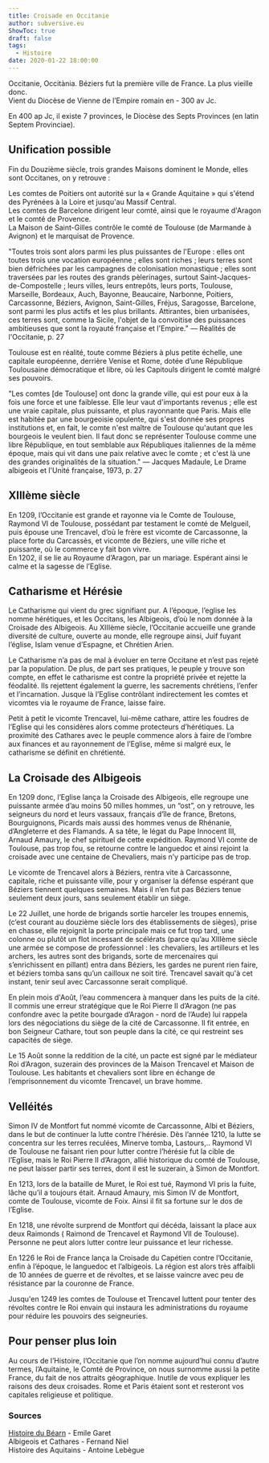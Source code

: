 ```yaml
---
title: Croisade en Occitanie
author: subversive.eu
ShowToc: true
draft: false
tags:
  - Histoire
date: 2020-01-22 18:00:00
---
```


Occitanie, Occitània. Béziers fut la première ville de France. La plus vieille donc.  
Vient du Diocèse de Vienne de l’Empire romain en - 300 av Jc. 
<!--more-->
En 400 ap Jc, il existe 7 provinces, le Diocèse des Septs Provinces (en latin Septem Provinciae).


## Unification possible

Fin du Douzième siècle, trois grandes Maisons dominent le Monde, elles sont Occitanes, on y retrouve :

Les comtes de Poitiers ont autorité sur la « Grande Aquitaine » qui s'étend des Pyrénées à la Loire et jusqu'au Massif Central.  
Les comtes de Barcelone dirigent leur comté, ainsi que le royaume d'Aragon et le comté de Provence.  
La Maison de Saint-Gilles contrôle le comté de Toulouse (de Marmande à Avignon) et le marquisat de Provence.

"Toutes trois sont alors parmi les plus puissantes de l'Europe : elles ont toutes trois une vocation européenne ; elles sont riches ; leurs terres sont bien défrichées par les campagnes de colonisation monastique ; elles sont traversées par les routes des grands pèlerinages, surtout Saint-Jacques-de-Compostelle ; leurs villes, leurs entrepôts, leurs ports, Toulouse, Marseille, Bordeaux, Auch, Bayonne, Beaucaire, Narbonne, Poitiers, Carcassonne, Béziers, Avignon, Saint-Gilles, Fréjus, Saragosse, Barcelone, sont parmi les plus actifs et les plus brillants. Attirantes, bien urbanisées, ces terres sont, comme la Sicile, l'objet de la convoitise des puissances ambitieuses que sont la royauté française et l'Empire." — Réalités de l'Occitanie, p. 27

Toulouse est en réalité, toute comme Béziers à plus petite échelle, une capitale européenne, derrière Venise et Rome, dotée d’une République Toulousaine démocratique et libre, où les Capitouls dirigent le comté malgré ses pouvoirs.

"Les comtes [de Toulouse] ont donc la grande ville, qui est pour eux à la fois une force et une faiblesse. Elle leur vaut d'importants revenus ; elle est une vraie capitale, plus puissante, et plus rayonnante que Paris. Mais elle est habitée par une bourgeoisie opulente, qui s'est donnée ses propres institutions et, en fait, le comte n'est maître de Toulouse qu'autant que les bourgeois le veulent bien. Il faut donc se représenter Toulouse comme une libre République, en tout semblable aux Républiques italiennes de la même époque, mais qui vit dans une paix relative avec le comte ; et c'est là une des grandes originalités de la situation." — Jacques Madaule, Le Drame albigeois et l'Unité française, 1973, p. 27

## XIIIème siècle

En 1209, l’Occitanie est grande et rayonne via le Comte de Toulouse, Raymond VI de Toulouse, possédant par testament le comté de Melgueil, puis épouse une Trencavel, d’où le frère est vicomte de Carcassonne, la place forte du Carcassès, et vicomte de Béziers, une ville riche et puissante, où le commerce y fait bon vivre.  
En 1202, il se lie au Royaume d’Aragon, par un mariage. Espérant ainsi le calme et la sagesse de l’Eglise.

## Catharisme et Hérésie

Le Catharisme qui vient du grec signifiant pur. A l’époque, l’eglise les nomme hérétiques, et les Occitans, les Albigeois, d’où le nom donnée à la Croisade des Albigeois.
Au XIIIème siècle, l’Occitanie accueille une grande diversité de culture, ouverte au monde, elle regroupe ainsi, Juif fuyant l’église, Islam venue d’Espagne, et Chrétien Arien.

Le Catharisme n’a pas de mal à évoluer en terre Occitane et n’est pas rejeté par la population. De plus, de part ses pratiques, le peuple y trouve son compte, en effet le catharisme est contre la propriété privée et rejette la féodalité. Ils rejettent également la guerre, les sacrements chrétiens, l’enfer et l’incarnation. Jusque là l’Eglise contrôlant indirectement les comtes et vicomtes via le royaume de France, laisse faire.

Petit à petit le vicomte Trencavel, lui-même cathare, attire les foudres de l’Eglise qui les considères alors comme protecteurs d’hérétiques. La proximité des Cathares avec le peuple commence alors à faire de l’ombre aux finances et au rayonnement de l’Eglise, même si malgré eux, le catharisme se définit en chrétienté. 

## La Croisade des Albigeois

En 1209 donc, l’Eglise lança la Croisade des Albigeois, elle regroupe une puissante armée d’au moins 50 milles hommes, un “ost”, on y retrouve, les seigneurs du nord et leurs vassaux, français d’île de france, Bretons, Bourguignons, Picards mais aussi des hommes venus de Rhénanie, d’Angleterre et des Flamands.  A sa tête, le légat du Pape Innocent III, Arnaud Amaury, le chef spirituel de cette expédition. Raymond VI comte de Toulouse, pas trop fou, se retourne contre le languedoc et ainsi rejoint la croisade avec une centaine de Chevaliers, mais n’y participe pas de trop.

Le vicomte de Trencavel alors à Béziers, rentra vite à Carcassonne, capitale, riche et puissante ville, pour y organiser la défense espérant que Béziers tiennent quelques semaines. Mais il n’en fut pas Béziers tenue seulement deux jours, sans seulement établir un siège.

Le 22 Juillet, une horde de brigands sortie harceler les troupes ennemis, (c’est courant au douzième siècle lors des établissements de sièges), prise en chasse, elle rejoignit la porte principale mais ce fut trop tard, une colonne ou plutôt un flot incessant de scélérats (parce qu’au XIIIème siècle une armée se compose de professionnel : les chevaliers, les artilleurs et les archers, les autres sont des brigands, sorte de mercenaires qui s’enrichissent en pillant)  entra dans Béziers, les gardes ne purent rien faire, et béziers tomba sans qu’un cailloux ne soit tiré. Trencavel savait qu'à cet instant, tenir seul avec Carcassonne serait compliqué.

En plein mois d'Août, l’eau commencera à manquer dans les puits de la cité. Il commis une erreur stratégique que le Roi Pierre II d’Aragon (ne pas confondre avec la petite bourgade d’Aragon - nord de l’Aude) lui rappela lors des négociations du siège de la cité de Carcassonne. Il fit entrée, en bon Seigneur Cathare, tout son peuple dans la cité, ce qui restreint ses capacités de siège.

Le 15 Août sonne la reddition de la cité, un pacte est signé par le médiateur Roi d’Aragon, suzerain des provinces de la Maison Trencavel et Maison de Toulouse. Les habitants et chevaliers sont libre en échange de l’emprisonnement du vicomte Trencavel, un brave homme.

## Velléités

Simon IV de Montfort fut nommé vicomte de Carcassonne, Albi et Béziers, dans le but de continuer la lutte contre l'hérésie. Dès l’année 1210, la lutte se concentra sur les terres reculées, Minerve tomba, Lastours,.. Raymond VI de Toulouse ne faisant rien pour lutter contre l’hérésie fut la cible de l’Eglise, mais le Roi Pierre II d’Aragon, allié historique du comté de Toulouse, ne peut laisser partir ses terres, dont il est le suzerain, à Simon de Montfort.

En 1213, lors de la bataille de Muret, le Roi est tué, Raymond VI pris la fuite, lâche qu’il a toujours était. Arnaud Amaury, mis Simon IV de  Montfort, comte de Toulouse, vicomte de Foix. Ainsi il fit sa fortune sur le dos de l’Eglise.

En 1218, une révolte surprend de Montfort qui décéda, laissant la place aux deux  Raimonds ( Raimond de Trencavel et Raymond VII de Toulouse). Personne ne peut alors lutter contre leur puissance et leur richesse.

En 1226 le Roi de France lança la Croisade du Capétien contre l’Occitanie, enfin à l’époque, le languedoc et l’albigeois. La région est alors très affaibli de 10 années de guerre et de révoltes, et se laisse vaincre avec peu de résistance par la couronne de France.

Jusqu'en 1249 les comtes de Toulouse et Trencavel luttent pour tenter des révoltes contre le Roi envain qui instaura les administrations du royaume pour réduire les pouvoirs des seigneuries.

## Pour penser plus loin

Au cours de l’Histoire, l’Occitanie que l’on nomme aujourd’hui connu d’autre termes, l’Aquitaine, le Comté de Province, on nous surnomme aussi la petite France, du fait de nos attraits géographique. Inutile de vous expliquer les raisons des deux croisades. Rome et Paris étaient sont et resteront vos capitales religieuse et politique. 

### Sources

[Histoire du Béarn](https://gallica.bnf.fr/ark:/12148/bpt6k5772863h/f19.image) - Emile Garet  
Albigeois et Cathares - Fernand Niel  
Histoire des Aquitains - Antoine Lebègue